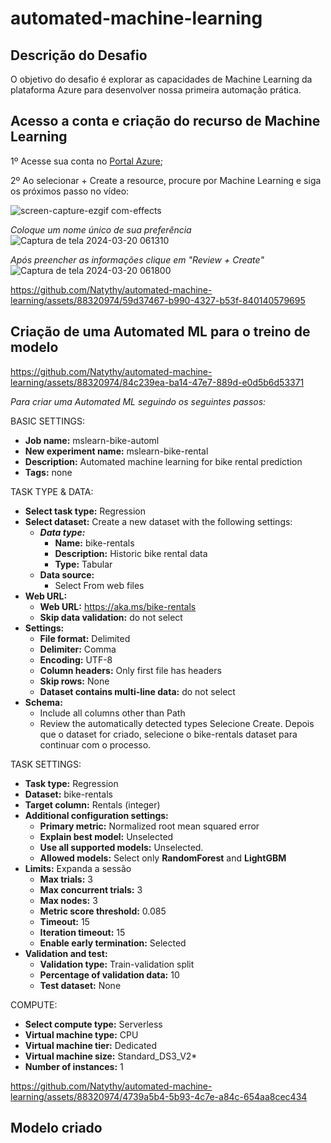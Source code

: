 # automated-machine-learning

## Descrição do Desafio

O objetivo do desafio é explorar as capacidades de Machine Learning da plataforma Azure para desenvolver nossa primeira automação prática.

## Acesso a conta e criação do recurso de Machine Learning
1º Acesse sua conta no [Portal Azure](https://portal.azure.com);  

2º Ao selecionar + Create a resource, procure por Machine Learning e siga os próximos passo no vídeo:  

![screen-capture-ezgif com-effects](https://github.com/Natythy/automated-machine-learning/assets/88320974/8fb85d01-2966-4a4e-a266-29276b684cc4)

*Coloque um nome único de sua preferência*![Captura de tela 2024-03-20 061310](https://github.com/Natythy/automated-machine-learning/assets/88320974/940f9789-e41a-47dd-9d0b-324ec579ab36)  

*Após preencher as informações clique em "Review + Create"* ![Captura de tela 2024-03-20 061800](https://github.com/Natythy/automated-machine-learning/assets/88320974/b39ebd6c-1a10-40d5-9fe3-e12e2b3ac40b)

https://github.com/Natythy/automated-machine-learning/assets/88320974/59d37467-b990-4327-b53f-840140579695  

## Criação de uma Automated ML para o treino de modelo  


https://github.com/Natythy/automated-machine-learning/assets/88320974/84c239ea-ba14-47e7-889d-e0d5b6d53371

*Para criar uma Automated ML seguindo os seguintes passos:* 

BASIC SETTINGS:  

* **Job name:** mslearn-bike-automl  
* **New experiment name:** mslearn-bike-rental  
* **Description:** Automated machine learning for bike rental prediction  
* **Tags:** none  

TASK TYPE & DATA:  

* **Select task type:** Regression  
* **Select dataset:** Create a new dataset with the following settings:  
  * ***Data type:***
    * **Name:** bike-rentals
    * **Description:** Historic bike rental data
    * **Type:** Tabular
  * **Data source:**
    * Select From web files
 * **Web URL:**
    * **Web URL:** https://aka.ms/bike-rentals
    * **Skip data validation:** do not select
  * **Settings:**
    * **File format:** Delimited
    * **Delimiter:** Comma
    * **Encoding:** UTF-8
    * **Column headers:** Only first file has headers
    * **Skip rows:** None
    * **Dataset contains multi-line data:** do not select
  * **Schema:**
    * Include all columns other than Path
    * Review the automatically detected types
Selecione Create. Depois que o dataset for criado, selecione o bike-rentals dataset para continuar com o processo.

TASK SETTINGS:  

* **Task type:** Regression
* **Dataset:** bike-rentals
* **Target column:**  Rentals (integer)
* **Additional configuration settings:**
  * **Primary metric:** Normalized root mean squared error
  * **Explain best model:** Unselected
  * **Use all supported models:** Unselected.
  * **Allowed models:** Select only **RandomForest** and **LightGBM** 
* **Limits:** Expanda a sessão
  * **Max trials:** 3
  * **Max concurrent trials:** 3
  * **Max nodes:** 3
  * **Metric score threshold:** 0.085 
  * **Timeout:** 15
  * **Iteration timeout:** 15
  * **Enable early termination:** Selected
* **Validation and test:**
  * **Validation type:** Train-validation split
  * **Percentage of validation data:** 10
  * **Test dataset:** None  

COMPUTE:

* **Select compute type:** Serverless
* **Virtual machine type:** CPU
* **Virtual machine tier:** Dedicated
* **Virtual machine size:** Standard_DS3_V2*
* **Number of instances:** 1  


https://github.com/Natythy/automated-machine-learning/assets/88320974/4739a5b4-5b93-4c7e-a84c-654aa8cec434

## Modelo criado  


